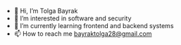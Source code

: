 - 👋 Hi, I’m Tolga Bayrak
- 👀 I’m interested in software and security
- 🌱 I’m currently learning frontend and backend systems
- 📫 How to reach me bayraktolga28@gmail.com

<!---

--->
